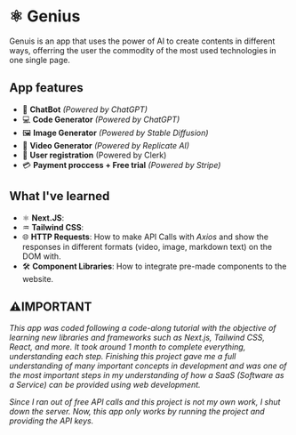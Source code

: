 
# ⚛ Genius 

Genuis is an app that uses the power of AI to create contents in different ways, offerring the user the commodity of the most used technologies in one single page.




## App features

- 💬 **ChatBot** *(Powered by ChatGPT)*
- 💻 **Code Generator** *(Powered by ChatGPT)*
- 🖼 **Image Generator** *(Powered by Stable Diffusion)*
- 🎥 **Video Generator** *(Powered by Replicate AI)* 
- 👤 **User registration** (Powered by Clerk)
- 💳 **Payment proccess + Free trial** *(Powered by Stripe)*



## What I've learned
* ⚛ **Next.JS**: 
* ♒ **Tailwind CSS**: 
* 🌐 **HTTP Requests**: How to make API Calls with *Axios* and show the responses in different formats (video, image, markdown text) on the DOM with. 
* 🛠️ **Component Libraries**: How to integrate pre-made components to the website.









## ⚠IMPORTANT
*This app was coded following a code-along tutorial with the objective of learning new libraries and frameworks such as Next.js, Tailwind CSS, React, and more. It took around 1 month to complete everything, understanding each step. Finishing this project gave me a full understanding of many important concepts in development and was one of the most important steps in my understanding of how a SaaS (Software as a Service) can be provided using web development.*

*Since I ran out of free API calls and this project is not my own work, I shut down the server. Now, this app only works by running the project and providing the API keys.*
